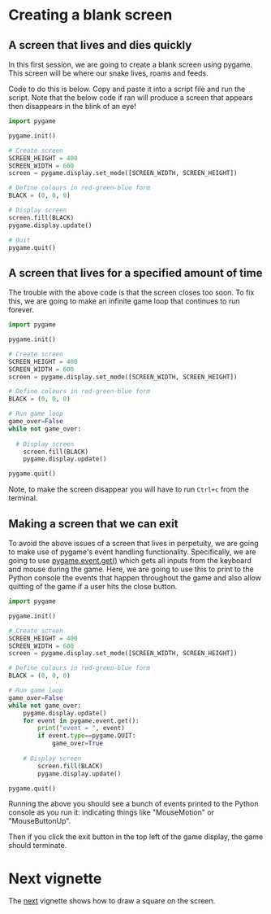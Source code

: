 # Creating a blank screen

## A screen that lives and dies quickly

In this first session, we are going to create a blank screen using pygame. This screen will be where our snake lives, roams and feeds.

Code to do this is below. Copy and paste it into a script file and run the script. Note that the below code if ran will produce a screen that appears then disappears in the blink of an eye!

```python
import pygame

pygame.init()

# Create screen
SCREEN_HEIGHT = 400
SCREEN_WIDTH = 600
screen = pygame.display.set_mode([SCREEN_WIDTH, SCREEN_HEIGHT])

# Define colours in red-green-blue form
BLACK = (0, 0, 0)

# Display screen
screen.fill(BLACK)
pygame.display.update()

# Quit
pygame.quit()
```

## A screen that lives for a specified amount of time

The trouble with the above code is that the screen closes too soon. To fix this, we are going to make an infinite game loop that continues to run forever.

```python
import pygame

pygame.init()

# Create screen
SCREEN_HEIGHT = 400
SCREEN_WIDTH = 600
screen = pygame.display.set_mode([SCREEN_WIDTH, SCREEN_HEIGHT])

# Define colours in red-green-blue form
BLACK = (0, 0, 0)

# Run game loop
game_over=False
while not game_over:
  
  # Display screen
	screen.fill(BLACK)
	pygame.display.update()

pygame.quit()
```

Note, to make the screen disappear you will have to run `Ctrl+c` from the terminal.

## Making a screen that we can exit

To avoid the above issues of a screen that lives in perpetuity, we are going to make use of pygame's event handling functionality. Specifically, we are going to use [pygame.event.get()](https://www.pygame.org/docs/ref/event.html#pygame.event.get) which gets all inputs from the keyboard and mouse during the game. Here, we are going to use this to print to the Python console the events that happen throughout the game and also allow quitting of the game if a user hits the close button.

```python
import pygame

pygame.init()

# Create screen
SCREEN_HEIGHT = 400
SCREEN_WIDTH = 600
screen = pygame.display.set_mode([SCREEN_WIDTH, SCREEN_HEIGHT])

# Define colours in red-green-blue form
BLACK = (0, 0, 0)

# Run game loop
game_over=False
while not game_over:
    pygame.display.update()
    for event in pygame.event.get():
      	print("event = ", event)
        if event.type==pygame.QUIT:
            game_over=True
    
    # Display screen
		screen.fill(BLACK)
		pygame.display.update()

pygame.quit()
```

Running the above you should see a bunch of events printed to the Python console as you run it: indicating things like "MouseMotion" or "MouseButtonUp".

Then if you click the exit button in the top left of the game display, the game should terminate.

# Next vignette

The [next](./drawing.md) vignette shows how to draw a square on the screen.
